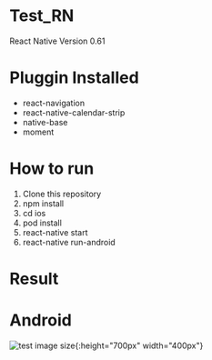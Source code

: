 # Test_RN
React Native Version 0.61

# Pluggin Installed
- react-navigation
- react-native-calendar-strip
- native-base
- moment

# How to run
1. Clone this repository
2. npm install
3. cd ios
4. pod install
4. react-native start
5. react-native run-android

# Result 
# Android
![test image size](./result/android/1.jpg){:height="700px" width="400px"}